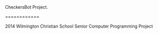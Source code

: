 CheckersBot Project.

============

2014 Wilmington Christian School Senior Computer Programming Project
